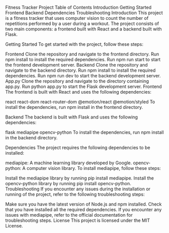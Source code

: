 Fitness Tracker Project
Table of Contents
Introduction
Getting Started
Frontend
Backend
Dependencies
Troubleshooting
Introduction
This project is a fitness tracker that uses computer vision to count the number of repetitions performed by a user during a workout. The project consists of two main components: a frontend built with React and a backend built with Flask.

Getting Started
To get started with the project, follow these steps:

Frontend
Clone the repository and navigate to the frontend directory.
Run npm install to install the required dependencies.
Run npm run start to start the frontend development server.
Backend
Clone the repository and navigate to the backend directory.
Run npm install to install the required dependencies.
Run npm run dev to start the backend development server.
App.py
Clone the repository and navigate to the directory containing app.py.
Run python app.py to start the Flask development server.
Frontend
The frontend is built with React and uses the following dependencies:

react
react-dom
react-router-dom
@emotion/react
@emotion/styled
To install the dependencies, run npm install in the frontend directory.

Backend
The backend is built with Flask and uses the following dependencies:

flask
mediapipe
opencv-python
To install the dependencies, run npm install in the backend directory.

Dependencies
The project requires the following dependencies to be installed:

mediapipe: A machine learning library developed by Google.
opencv-python: A computer vision library.
To install mediapipe, follow these steps:

Install the mediapipe library by running pip install mediapipe.
Install the opencv-python library by running pip install opencv-python.
Troubleshooting
If you encounter any issues during the installation or running of the project, refer to the following troubleshooting steps:

Make sure you have the latest version of Node.js and npm installed.
Check that you have installed all the required dependencies.
If you encounter any issues with mediapipe, refer to the official documentation for troubleshooting steps.
License
This project is licensed under the MIT License.